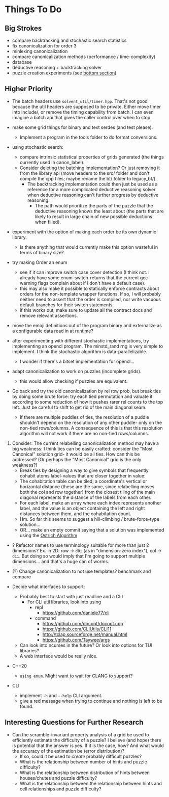 # Things To Do

## Big Strokes

- compare backtracking and stochastic search statistics
- fix canonicalization for order 3
- minlexing canonicalization
- compare canonicalization methods (performance / time-complexity)
- database
- deductive reasoning + backtracking solver
- puzzle creation experiments (see [bottom section](#interesting-questions-for-further-research))

## Higher Priority

- The batch headers use `solvent_util/timer.hpp`. That's not good because the util headers are supposed to be private. Either move timer into include/, or remove the timing capability from batch. I can even imagine a batch api that gives the caller control over when to stop.

- make some grid things for binary and text serdes (and test please).
  - Implement a program in the tools folder to do format conversions.

- using stochastic search:
  - compare intrinsic statistical properties of grids generated (the things currently used in canon\_label).
  - Consider deleting the batching implementation? Or just removing it from the library api (move headers to the src/ folder and don't compile the cpp files; maybe rename the bt/ folder to legacy\_bt/).
    - The backtracking implementation could then just be used as a reference for a more complicated deductive reasoning solver when deductive reasoning can't further progress by deductive reasoning.
      - The path would prioritize the parts of the puzzle that the deductive reasoning knows the least about (the parts that are likely to result in large chain of new possible deductions when filled).

- experiment with the option of making each order be its own dynamic library.
  - Is there anything that would currently make this option wasteful in terms of binary size?
- try making Order an enum
  - see if it can improve switch case cover detection (I think not. I already have some enum-switch-returns that the current gcc warning flags complain about if I don't have a default case).
  - this may also make it possible to statically enforce contracts about orders for the non-template wrapper functions. If so, I will probably neither need to assert that the order is compiled, nor write vacuous default branches for their switch statements.
  - if this works out, make sure to update all the contract docs and remove relevant assertions.
- move the emoji definitions out of the program binary and externalize as a configurable data read in at runtime?

- after experimenting with different stochastic implementations, try implementing an opencl program. The minstd_rand rng is very simple to implement. I think the stochastic algorithm is data-parallelizable.
  - I wonder if there's a bitset implementation for opencl...

- adapt canonicalization to work on puzzles (incomplete grids).
  - this would allow checking if puzzles are equivalent.

- Go back and try the old canonicalization by rel row prob, but break ties by doing some brute force: try each tied permutation and valuate it according to some reduction of how it pushes rarer rel counts to the top left. Just be careful to shift to get rid of the main diagonal seam.
  - If there are multiple puddles of ties, the resolution of a puddle shouldn't depend on the resolution of any other puddle- only on the non-tied rows/columns. A consequence of this is that this resolution algorithm will not work if there are no non-tied rows/columns.

1. Consider: The current relabelling canonicalization method may have a big weakness: I think ties can be easily crafted: consider the "Most Canonical" solution grid- it would be all ties. How can this be addressed? (Or perhaps the "Most Canonical" grid is the only weakness?)
    - Break ties by designing a way to give symbols that frequently cohabit atoms label-values that are closer together in value:
    - The cohabitation table can be tiled; a coordinate's vertical or horizontal distance (these are the same, since relabelling moves both the col and row together) from the closest tiling of the main diagonal represents the distance of the labels from each other.
    - For each label, make an array where each index represents another label, and the value is an object containing the left and right distances between them, and the cohabitation count.
    - Hm. So far this seems to suggest a hill-climbing / brute-force-type solution...
    - OR... make an empty commit saying that a solution was implemented using the [Ostrich Algorithm](https://en.wikipedia.org/wiki/Ostrich_algorithm)

- ? Refactor names to use terminology suitable for more than just 2 dimensions? Ex. in 2D: row -> `d0i` (as in "dimension-zero index"), col -> `d1i`. But doing so would imply that I'm going to support multiple dimensions... and that's a huge can of worms.

- (?) Change canonicalization to not use templates? benchmark and compare
- Decide what interfaces to support:
  - Probably best to start with just readline and a CLI
    - For CLI util libraries, look into using
      - repl
        - https://github.com/daniele77/cli
      - command
        - https://github.com/docopt/docopt.cpp
        - https://github.com/CLIUtils/CLI11
        - http://tclap.sourceforge.net/manual.html
        - https://github.com/Taywee/args
  - Can look into ncurses in the future? Or look into options for TUI libraries?
  - A web interface would be really nice.
- C++20
  - `using enum`. Might want to wait for CLANG to support?
- CLI
  - implement `-h` and `--help` CLI argument.
  - give a red message when trying to continue and nothing is left to be found.

## Interesting Questions for Further Research

- Can the scramble-invariant property analysis of a grid be used to efficiently estimate the difficulty of a puzzle? I believe (and hope) there is potential that the answer is yes. If it is the case, how? And what would the accuracy of the estimation be (error distribution)?
  - If so, could it be used to _create_ probably difficult puzzles?
  - What is the relationship between number of hints and puzzle difficulty?
  - What is the relationship between distribution of hints between houses/chutes and puzzle difficulty?
  - What is the relationship between the relationship between hints and cell relationships and puzzle difficulty?
